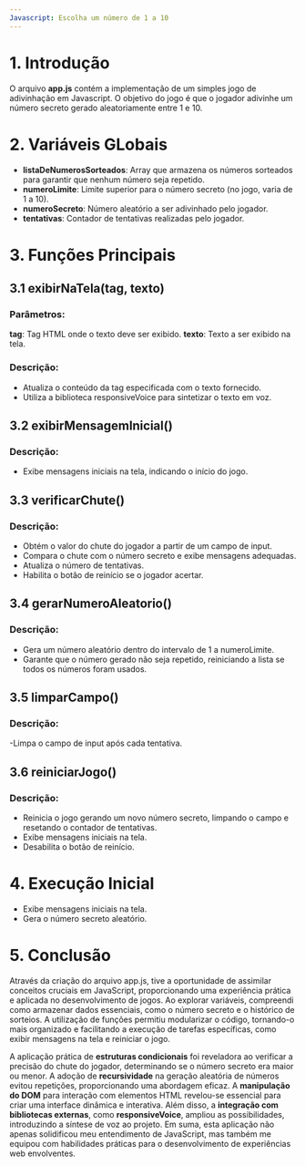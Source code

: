 ```yaml
---
Javascript: Escolha um número de 1 a 10
---
```


# 1. Introdução
O arquivo **app.js** contém a implementação de um simples jogo de
adivinhação em Javascript. O objetivo do jogo é que o jogador adivinhe um número secreto gerado aleatoriamente entre 1 e 10.

# 2. Variáveis GLobais
- **listaDeNumerosSorteados**: Array que armazena os números sorteados para garantir que nenhum número seja repetido.
- **numeroLimite**: Limite superior para o número secreto (no jogo, varia de 1 a 10).
- **numeroSecreto**: Número aleatório a ser adivinhado pelo jogador.
- **tentativas**: Contador de tentativas realizadas pelo jogador.

# 3. Funções Principais

## 3.1 exibirNaTela(tag, texto)
### Parâmetros:
**tag**: Tag HTML onde o texto deve ser exibido.
**texto**: Texto a ser exibido na tela.

### Descrição:
- Atualiza o conteúdo da tag especificada com o texto fornecido.
- Utiliza a biblioteca responsiveVoice para sintetizar o texto em voz.

## 3.2 exibirMensagemInicial()
### Descrição:
- Exibe mensagens iniciais na tela, indicando o início do jogo.

## 3.3 verificarChute()
### Descrição:
- Obtém o valor do chute do jogador a partir de um campo de input.
- Compara o chute com o número secreto e exibe mensagens adequadas.
- Atualiza o número de tentativas.
- Habilita o botão de reinício se o jogador acertar.

## 3.4 gerarNumeroAleatorio()
### Descrição:
- Gera um número aleatório dentro do intervalo de 1 a numeroLimite.
- Garante que o número gerado não seja repetido, reiniciando a lista se todos os números foram usados.

## 3.5 limparCampo()
### Descrição:
-Limpa o campo de input após cada tentativa.

## 3.6 reiniciarJogo()
### Descrição:
- Reinicia o jogo gerando um novo número secreto, limpando o campo e resetando o contador de tentativas.
- Exibe mensagens iniciais na tela.
- Desabilita o botão de reinício.

# 4. Execução Inicial
- Exibe mensagens iniciais na tela.
- Gera o número secreto aleatório.

# 5. Conclusão
Através da criação do arquivo app.js, tive a oportunidade de assimilar conceitos cruciais em JavaScript, proporcionando uma experiência prática e aplicada no desenvolvimento de jogos. Ao explorar variáveis, compreendi como armazenar dados essenciais, como o número secreto e o histórico de sorteios. A utilização de funções permitiu modularizar o código, tornando-o mais organizado e facilitando a execução de tarefas específicas, como exibir mensagens na tela e reiniciar o jogo.

A aplicação prática de **estruturas condicionais** foi reveladora ao verificar a precisão do chute do jogador, determinando se o número secreto era maior ou menor. A adoção de **recursividade** na geração aleatória de números evitou repetições, proporcionando uma abordagem eficaz. A **manipulação do DOM** para interação com elementos HTML revelou-se essencial para criar uma interface dinâmica e interativa. Além disso, a **integração com bibliotecas externas**, como **responsiveVoice**, ampliou as possibilidades, introduzindo a síntese de voz ao projeto. Em suma, esta aplicação não apenas solidificou meu entendimento de JavaScript, mas também me equipou com habilidades práticas para o desenvolvimento de experiências web envolventes.